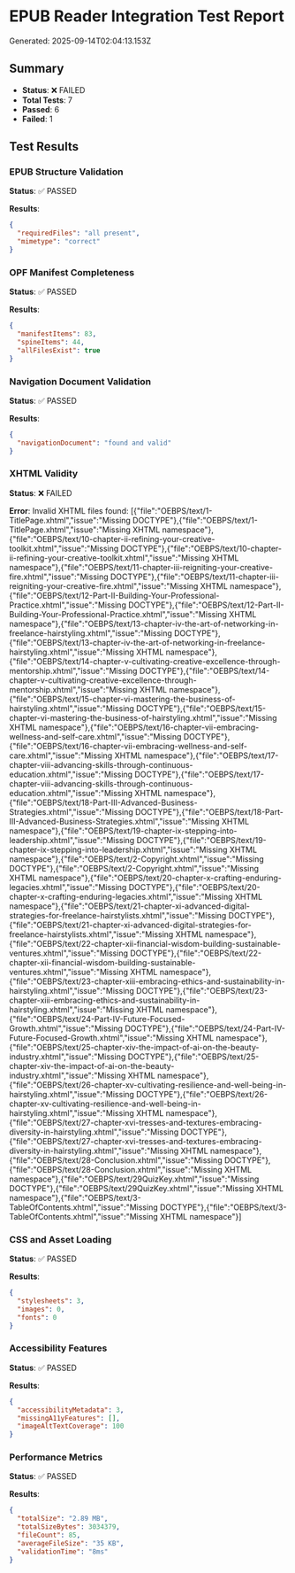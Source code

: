 # EPUB Reader Integration Test Report

Generated: 2025-09-14T02:04:13.153Z

## Summary

- **Status**: ❌ FAILED
- **Total Tests**: 7
- **Passed**: 6
- **Failed**: 1

## Test Results

### EPUB Structure Validation
**Status**: ✅ PASSED

**Results**:
```json
{
  "requiredFiles": "all present",
  "mimetype": "correct"
}
```

### OPF Manifest Completeness
**Status**: ✅ PASSED

**Results**:
```json
{
  "manifestItems": 83,
  "spineItems": 44,
  "allFilesExist": true
}
```

### Navigation Document Validation
**Status**: ✅ PASSED

**Results**:
```json
{
  "navigationDocument": "found and valid"
}
```

### XHTML Validity
**Status**: ❌ FAILED

**Error**: Invalid XHTML files found: [{"file":"OEBPS/text/1-TitlePage.xhtml","issue":"Missing DOCTYPE"},{"file":"OEBPS/text/1-TitlePage.xhtml","issue":"Missing XHTML namespace"},{"file":"OEBPS/text/10-chapter-ii-refining-your-creative-toolkit.xhtml","issue":"Missing DOCTYPE"},{"file":"OEBPS/text/10-chapter-ii-refining-your-creative-toolkit.xhtml","issue":"Missing XHTML namespace"},{"file":"OEBPS/text/11-chapter-iii-reigniting-your-creative-fire.xhtml","issue":"Missing DOCTYPE"},{"file":"OEBPS/text/11-chapter-iii-reigniting-your-creative-fire.xhtml","issue":"Missing XHTML namespace"},{"file":"OEBPS/text/12-Part-II-Building-Your-Professional-Practice.xhtml","issue":"Missing DOCTYPE"},{"file":"OEBPS/text/12-Part-II-Building-Your-Professional-Practice.xhtml","issue":"Missing XHTML namespace"},{"file":"OEBPS/text/13-chapter-iv-the-art-of-networking-in-freelance-hairstyling.xhtml","issue":"Missing DOCTYPE"},{"file":"OEBPS/text/13-chapter-iv-the-art-of-networking-in-freelance-hairstyling.xhtml","issue":"Missing XHTML namespace"},{"file":"OEBPS/text/14-chapter-v-cultivating-creative-excellence-through-mentorship.xhtml","issue":"Missing DOCTYPE"},{"file":"OEBPS/text/14-chapter-v-cultivating-creative-excellence-through-mentorship.xhtml","issue":"Missing XHTML namespace"},{"file":"OEBPS/text/15-chapter-vi-mastering-the-business-of-hairstyling.xhtml","issue":"Missing DOCTYPE"},{"file":"OEBPS/text/15-chapter-vi-mastering-the-business-of-hairstyling.xhtml","issue":"Missing XHTML namespace"},{"file":"OEBPS/text/16-chapter-vii-embracing-wellness-and-self-care.xhtml","issue":"Missing DOCTYPE"},{"file":"OEBPS/text/16-chapter-vii-embracing-wellness-and-self-care.xhtml","issue":"Missing XHTML namespace"},{"file":"OEBPS/text/17-chapter-viii-advancing-skills-through-continuous-education.xhtml","issue":"Missing DOCTYPE"},{"file":"OEBPS/text/17-chapter-viii-advancing-skills-through-continuous-education.xhtml","issue":"Missing XHTML namespace"},{"file":"OEBPS/text/18-Part-III-Advanced-Business-Strategies.xhtml","issue":"Missing DOCTYPE"},{"file":"OEBPS/text/18-Part-III-Advanced-Business-Strategies.xhtml","issue":"Missing XHTML namespace"},{"file":"OEBPS/text/19-chapter-ix-stepping-into-leadership.xhtml","issue":"Missing DOCTYPE"},{"file":"OEBPS/text/19-chapter-ix-stepping-into-leadership.xhtml","issue":"Missing XHTML namespace"},{"file":"OEBPS/text/2-Copyright.xhtml","issue":"Missing DOCTYPE"},{"file":"OEBPS/text/2-Copyright.xhtml","issue":"Missing XHTML namespace"},{"file":"OEBPS/text/20-chapter-x-crafting-enduring-legacies.xhtml","issue":"Missing DOCTYPE"},{"file":"OEBPS/text/20-chapter-x-crafting-enduring-legacies.xhtml","issue":"Missing XHTML namespace"},{"file":"OEBPS/text/21-chapter-xi-advanced-digital-strategies-for-freelance-hairstylists.xhtml","issue":"Missing DOCTYPE"},{"file":"OEBPS/text/21-chapter-xi-advanced-digital-strategies-for-freelance-hairstylists.xhtml","issue":"Missing XHTML namespace"},{"file":"OEBPS/text/22-chapter-xii-financial-wisdom-building-sustainable-ventures.xhtml","issue":"Missing DOCTYPE"},{"file":"OEBPS/text/22-chapter-xii-financial-wisdom-building-sustainable-ventures.xhtml","issue":"Missing XHTML namespace"},{"file":"OEBPS/text/23-chapter-xiii-embracing-ethics-and-sustainability-in-hairstyling.xhtml","issue":"Missing DOCTYPE"},{"file":"OEBPS/text/23-chapter-xiii-embracing-ethics-and-sustainability-in-hairstyling.xhtml","issue":"Missing XHTML namespace"},{"file":"OEBPS/text/24-Part-IV-Future-Focused-Growth.xhtml","issue":"Missing DOCTYPE"},{"file":"OEBPS/text/24-Part-IV-Future-Focused-Growth.xhtml","issue":"Missing XHTML namespace"},{"file":"OEBPS/text/25-chapter-xiv-the-impact-of-ai-on-the-beauty-industry.xhtml","issue":"Missing DOCTYPE"},{"file":"OEBPS/text/25-chapter-xiv-the-impact-of-ai-on-the-beauty-industry.xhtml","issue":"Missing XHTML namespace"},{"file":"OEBPS/text/26-chapter-xv-cultivating-resilience-and-well-being-in-hairstyling.xhtml","issue":"Missing DOCTYPE"},{"file":"OEBPS/text/26-chapter-xv-cultivating-resilience-and-well-being-in-hairstyling.xhtml","issue":"Missing XHTML namespace"},{"file":"OEBPS/text/27-chapter-xvi-tresses-and-textures-embracing-diversity-in-hairstyling.xhtml","issue":"Missing DOCTYPE"},{"file":"OEBPS/text/27-chapter-xvi-tresses-and-textures-embracing-diversity-in-hairstyling.xhtml","issue":"Missing XHTML namespace"},{"file":"OEBPS/text/28-Conclusion.xhtml","issue":"Missing DOCTYPE"},{"file":"OEBPS/text/28-Conclusion.xhtml","issue":"Missing XHTML namespace"},{"file":"OEBPS/text/29QuizKey.xhtml","issue":"Missing DOCTYPE"},{"file":"OEBPS/text/29QuizKey.xhtml","issue":"Missing XHTML namespace"},{"file":"OEBPS/text/3-TableOfContents.xhtml","issue":"Missing DOCTYPE"},{"file":"OEBPS/text/3-TableOfContents.xhtml","issue":"Missing XHTML namespace"}]

### CSS and Asset Loading
**Status**: ✅ PASSED

**Results**:
```json
{
  "stylesheets": 3,
  "images": 0,
  "fonts": 0
}
```

### Accessibility Features
**Status**: ✅ PASSED

**Results**:
```json
{
  "accessibilityMetadata": 3,
  "missingA11yFeatures": [],
  "imageAltTextCoverage": 100
}
```

### Performance Metrics
**Status**: ✅ PASSED

**Results**:
```json
{
  "totalSize": "2.89 MB",
  "totalSizeBytes": 3034379,
  "fileCount": 85,
  "averageFileSize": "35 KB",
  "validationTime": "8ms"
}
```


